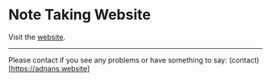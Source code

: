 # Note Taking Website

Visit the [website](https://leafnotes.netlify.app).

---
Please contact if you see any problems or have something to say:
(contact)[https://adnans.website]
